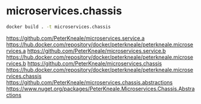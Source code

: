# microservices.chassis

```sh
docker build . -t microservices.chassis
```

https://github.com/PeterKneale/microservices.service.a https://hub.docker.com/repository/docker/peterkneale/peterkneale.microservices.a
https://github.com/PeterKneale/microservices.service.b https://hub.docker.com/repository/docker/peterkneale/peterkneale.microservices.b
https://github.com/PeterKneale/microservices.chassis https://hub.docker.com/repository/docker/peterkneale/peterkneale.microservices.chassis
https://github.com/PeterKneale/microservices.chassis.abstractions https://www.nuget.org/packages/PeterKneale.Microservices.Chassis.Abstractions
